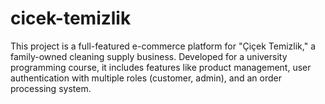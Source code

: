 # cicek-temizlik
This project is a full-featured e-commerce platform for "Çiçek Temizlik," a family-owned cleaning supply business. Developed for a university programming course, it includes features like product management, user authentication with multiple roles (customer, admin), and an order processing system.
